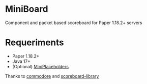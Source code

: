 # MiniBoard
Component and packet based scoreboard for Paper 1.18.2+ servers

# Requeriments
- Paper 1.18.2+
- Java 17+
- (Optional) [MiniPlaceholders](https://github.com/4drian3d/MiniPlaceholders)

Thanks to [commodore](https://github.com/lucko/commodore) and [scoreboard-library](https://github.com/MegavexNetwork/scoreboard-library)
